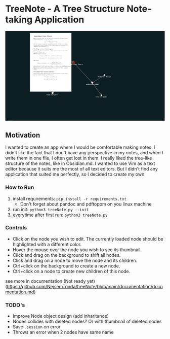 # TreeNote - A Tree Structure Note-taking Application

![](https://github.com/NejsemTonda/treeNote/blob/main/src/showcase1.png)

## Motivation

I wanted to create an app where I would be comfortable making notes. I didn't like the fact that I don't have any perspective in my notes, and when I write them in one file, I often get lost in them. I really liked the tree-like structure of the notes, like in Obsidian.md. I wanted to use Vim as a text editor because it suits me the most of all text editors. But I didn't find any application that suited me perfectly, so I decided to create my own.

### How to Run

1. install requirements: `pip install -r requirements.txt`
    * Don't forget about pandoc and pdftoppm on you linux machine
2. run init: `python3 treeNote.py --init`
3. everytime after first run: `python3 treeNote.py`

### Controls

- Click on the node you wish to edit. The currently loaded node should be highlighted with a different color.
- Hover the mouse over the node you wish to see its thumbnail.
- Click and drag on the background to shift all nodes.
- Click and drag on a node to move the node and its children.
- Ctrl+click on the background to create a new node.
- Ctrl+click on a node to create new children of this node.


see more in documentation (Not ready yet) (https://github.com/NejsemTonda/treeNote/blob/main/documentation/documentation.md)

### TODO's

* Improve Node object design (add inharitance)
* Nodes collides with deleted nodes? Or with thumbnail of deleted nodes
* Save `.session` on error
* Throws an error when 2 nodes have same name 
